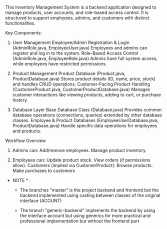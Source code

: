 This Inventory Management System is a backend application designed to manage products, user accounts, and role-based access control. 
It is structured to support employees, admins, and customers with distinct functionalities.

Key Components:
  1. User Management
       Employee/Admin Registration & Login (AdminRole.java, EmployeeUser.java)
       Employees and admins can register and log in to the system.
       Role-Based Access Control (AdminRole.java, EmployeeRole.java)
       Admins have full system access, while employees have restricted permissions.

  2. Product Management
      Product Database (Product.java, ProductDatabase.java) Stores product details (ID, name, price, stock) and handles CRUD operations.
      Customer-Facing Product Handling (CustomerProduct.java, CustomerProductDatabase.java) Manages customer interactions like viewing products, adding to cart, or purchase history.

  3. Database Layer
    Base Database Class (Database.java)  Provides common database operations (connections, queries) extended by other database classes.
    Employee & Product Databases (EmployeeUserDatabase.java, ProductDatabase.java) Handle specific data operations for employees and products.


Workflow Overview
1. Admins can:
    Add/remove employees.
    Manage product inventory.

2. Employees can:
    Update product stock.
    View orders (if permissions allow).
    Customers (implied via CustomerProduct):
    Browse products.
    Make purchases to customers

* NOTE * :
  * The branches "master" is the project backend and frontend but the backend implemented using casting between classes of the original interface (ACOUNT)

  * The branch "generic-backend" implements the backend by using the interface account but using generics for more practical and professional implementation but without the frontend part
  
